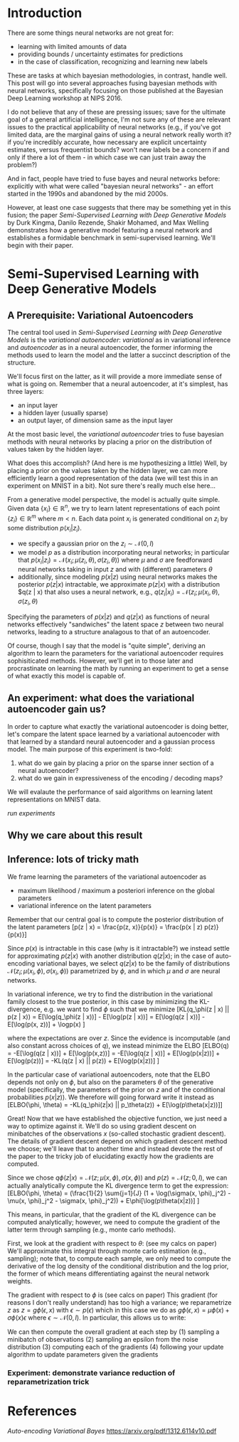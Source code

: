 # Introduction

There are some things neural networks are not great for:
* learning with limited amounts of data
* providing bounds / uncertainty estimates for predictions
* in the case of classification, recognizing and learning new labels

These are tasks at which bayesian methodologies, in contrast, handle well.
This post will go into several approaches fusing bayesian methods with neural
networks, specifically focusing on those published at the Bayesian Deep Learning
workshop at NIPS 2016.

I do not believe that any of these are pressing issues; save for the ultimate
goal of a general artificial intelligence, I'm not sure any of these are
relevant issues to the practical applicability of neural networks (e.g.,
if you've got limited data, are the marginal gains of using a neural
network really worth it? if you're incredibly accurate, how necessary
are explicit uncertainty estimates, versus frequentist bounds?
won't new labels be a concern if and only if there a lot of them - in
which case we can just train away the problem?)

And in fact, people have tried to fuse bayes and neural networks before:
explicitly with what were called "bayesian neural networks" - an effort
started in the 1990s and abandoned by the mid 2000s.

However, at least one case suggests that there may be something yet in this
fusion; the paper *Semi-Supervised Learning with Deep Generative Models* 
by Durk Kingma, Danilo Rezende, Shakir Mohamed, and Max Welling demonstrates
how a generative model featuring a neural network and establishes a formidable
benchmark in semi-supervised learning. We'll begin with their paper.

# Semi-Supervised Learning with Deep Generative Models

## A Prerequisite: Variational Autoencoders

The central tool used in *Semi-Supervised Learning with Deep Generative Models*
is the *variational autoencoder*: *variational* as in variational inference and
*autoencoder* as in a neural autoencoder, the former informing the methods used
to learn the model and the latter a succinct description of the structure.

We'll focus first on the latter, as it will provide a more immediate sense of
what is going on. Remember that a neural autoencoder, at it's simplest, has 
three layers:
* an input layer
* a hidden layer (usually sparse)
* an output layer, of dimension same as the input layer

At the most basic level, the *variational autoencoder* tries to fuse bayesian
methods with neural networks by placing a prior on the distribution of values
taken by the hidden layer.

What does this accomplish? (And here is me hypothesizing a little) Well, by
placing a prior on the values taken by the hidden layer, we can more 
efficiently learn a good representation of the data (we will test this in
an experiment on MNIST in a bit). Not sure there's really much else here...

From a generative model perspective, the model is actually quite simple.
Given data $\{x_i\} \in \mathbb{R}^n$, we try to learn latent representations
of each point $\{z_i\} \in \mathbb{R}^m$ where $m < n$. Each data point $x_i$
is generated conditional on $z_i$ by some distribution $p(x_i | z_i)$.
* we specify a gaussian prior on the $z_i \sim \mathcal{N}(0, I)$
* we model $p$ as a distribution incorporating neural networks; in particular
  that $p(x_i | z_i) = \mathcal{N}(x_i; \mu(z_i, \theta), \sigma(z_i, \theta))$
  where $\mu$ and $\sigma$ are feedforward neural networks taking in input $z$
  and with (different) parameters $\theta$
* additionally, since modeling $p(x | z)$ using neural networks makes the
  posterior $p(z | x)$ intractable, we approximate $p(z | x)$ with a distribution
  $q(z | x) that also uses a neural network, e.g., 
  $q(z_i | x_i) = \mathcal{N}(z_i; \mu(x_i, \theta), \sigma(z_i, \theta)$

Specifying the parameters of $p(x | z)$ and $q(z | x)$ as functions of neural 
networks effectively "sandwiches" the latent space $z$ between two neural 
networks, leading to a structure analagous to that of an autoencoder.

Of course, though I say that the model is "quite simple", deriving an
algorithm to learn the parameters for the variational autoencoder requires
sophisiticated methods. However, we'll get in to those later and procrastinate
on learning the math by running an experiment to get a sense of what exactly
this model is capable of.

## An experiment: what does the variational autoencoder gain us?

In order to capture what exactly the variational autoencoder is doing better,
let's compare the latent space learned by a variational autoencoder with that
learned by a standard neural autoencoder and a gaussian process model. The 
main purpose of this experiment is two-fold:
1. what do we gain by placing a prior on the sparse inner section of a
   neural autoencoder?
2. what do we gain in expressiveness of the encoding / decoding maps?

We will evalaute the performance of said algorithms on learning latent
representations on MNIST data.

*run experiments*

## Why we care about this result

## Inference: lots of tricky math

We frame learning the parameters of the variational autoencoder as 
* maximum likelihood / maximum a posteriori inference on the global parameters
* variational inference on the latent parameters

Remember that our central goal is to compute the posterior distribution of the
latent parameters
\[p(z | x) = \frac{p(z, x)}{p(x)} = \frac{p(x | z) p(z)}{p(x)}\]

Since $p(x)$ is intractable in this case (why is it intractable?) we instead
settle for approximating $p(z | x)$ with another distribution $q(z | x)$; in
the case of auto-encoding variational bayes, we select $q(z | x)$ to be the
family of distributions $\mathcal{N}(z_i; \mu(x_i, \phi), \sigma(x_i, \phi))$
parametrized by $\phi$, and in which $\mu$ and $\sigma$ are neural networks.

In variational inference, we try to find the distribution in the variational
family closest to the true posterior, in this case by minimizing the 
KL-divergence, e.g. we want to find $\phi$ such that we minimize
\[KL(q_\phi(z | x) || p(z | x)) = E[\log(q_\phi(z | x))] - E[\log(p(z | x))] 
                                = E[\log(q(z | x))] - E[\log(p(x, z))] + \logp(x)
\]

where the expectations are over $z$. Since the evidence is incomputable (and
also constant across choices of $q$), we instead minimize the ELBO
\[ELBO(q) = -E[\log(q(z | x))] + E[\log(p(x,z))]
          = -E[\log(q(z | x))] + E[\log(p(x|z))] + E[\log(p(z))]
          = -KL(q(z | x) || p(z)) + E[\log(p(x|z))]
\]

In the particular case of variational autoencoders, note that the ELBO depends
not only on $\phi$, but also on the parameters $\theta$ of the generative model
(specifically, the parameters of the prior on $z$ and of the conditional 
probabilities $p(x | z)$). We therefore will going forward write it instead as
\[ELBO(\phi, \theta) = -KL(q_\phi(z|x) || p_\theta(z)) + E[\log(p\theta(x|z))]\]

Great! Now that we have established the objective function, we just need a way
to optimize against it. We'll do so using gradient descent on minibatches of
the observations $x$ (so-called stochastic gradient descent). The details of
gradient descent depend on which gradient descent method we choose; we'll leave
that to another time and instead devote the rest of the paper to the tricky job
of elucidating exactly how the gradients are computed.

Since we chose $q\phi(z | x) = \mathcal{N}(z; \mu(x, \phi), \sigma(x, \phi))$
and $p(z) = \mathcal{N}(z; 0, I)$, we can actually analytically compute the
KL divergence term to get the expression:
\[ELBO(\phi, \theta) = 
    (\frac{1}{2} \sum{j=1}{J} (1 + \log(\sigma(x, \phi)_j^2) - 
                                   \mu(x, \phi)_j^2 -
                                   \sigma(x, \phi)_j^2)) +
    E\phi[\log(p\theta(x|z))]
\]

This means, in particular, that the gradient of the KL divergence can be 
computed analytically; however, we need to compute the gradient of the latter 
term through sampling (e.g., monte carlo methods).


First, we look at the gradient with respect to $\theta$: (see my calcs on paper)
We'll approximate this integral through monte carlo estimation (e.g., sampling);
note that, to compute each sample, we only need to compute the derivative of the
log density of the conditional distribution and the log prior, the former of
which means differentiating against the neural network weights.

The gradient with respect to $\phi$ is (see calcs on paper)
This gradient (for reasons I don't really understand) has too high a variance;
we reparametrize $z$ as $z = g\phi(\epsilon, x)$ with $\epsilon \sim p(\epsilon)$
which in this case we do as $g\phi(\epsilon, x) = \mu\phi(x) + \sigma\phi(x)\epsilon$
where $\epsilon \sim \mathcal{N}(0, I)$. In particular, this allows us to write:

We can then compute the overall gradient at each step by
(1) sampling a minibatch of observations
(2) sampling an epsilon from the noise distribution
(3) computing each of the gradients
(4) following your update algorithm to update parameters given the gradients

### Experiment: demonstrate variance reduction of reparametrization trick

# References
*Auto-encoding Variational Bayes* https://arxiv.org/pdf/1312.6114v10.pdf
